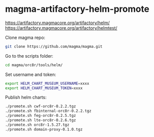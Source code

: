 # magma-artifactory-helm-promote

https://artifactory.magmacore.org/artifactory/helm/ \
https://artifactory.magmacore.org/artifactory/helmtest/

Clone magma repo:
```bash
git clone https://github.com/magma/magma.git
```

Go to the scripts folder:
```bash
cd magma/orc8r/tools/helm/
```

Set username and token:
```bash
export HELM_CHART_MUSEUM_USERNAME=xxxx
export HELM_CHART_MUSEUM_TOKEN=xxxx
```

Publish helm charts:
```bash
./promote.sh cwf-orc8r-0.2.2.tgz
./promote.sh fbinternal-orc8r-0.2.2.tgz
./promote.sh feg-orc8r-0.2.5.tgz
./promote.sh lte-orc8r-0.2.6.tgz
./promote.sh orc8r-1.5.27.tgz
./promote.sh domain-proxy-0.1.0.tgz
```

